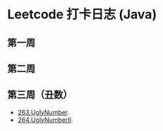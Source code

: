 # Leetcode 打卡日志 (Java)

## 第一周
## 第二周
## 第三周（丑数）
* [263.UglyNumber](https://github.com/Kealina-A/leetcode-log/blob/master/src/I263_UglyNubmer/Solution.java).
* [264.UglyNumberII](https://github.com/Kealina-A/leetcode-log/blob/master/src/I264_UglyNumberII/Solution.java).